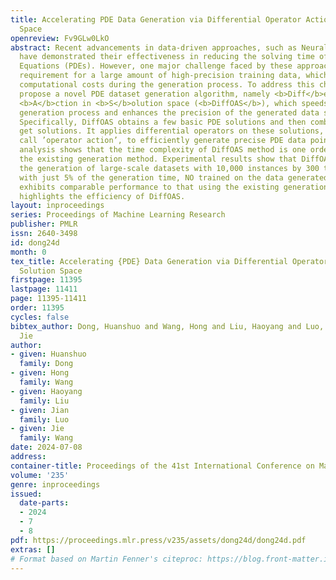 ```yaml
---
title: Accelerating PDE Data Generation via Differential Operator Action in Solution
  Space
openreview: Fv9GLw0LkO
abstract: Recent advancements in data-driven approaches, such as Neural Operator (NO),
  have demonstrated their effectiveness in reducing the solving time of Partial Differential
  Equations (PDEs). However, one major challenge faced by these approaches is the
  requirement for a large amount of high-precision training data, which needs significant
  computational costs during the generation process. To address this challenge, we
  propose a novel PDE dataset generation algorithm, namely <b>Diff</b>erential <b>O</b>perator
  <b>A</b>ction in <b>S</b>olution space (<b>DiffOAS</b>), which speeds up the data
  generation process and enhances the precision of the generated data simultaneously.
  Specifically, DiffOAS obtains a few basic PDE solutions and then combines them to
  get solutions. It applies differential operators on these solutions, a process we
  call ’operator action’, to efficiently generate precise PDE data points. Theoretical
  analysis shows that the time complexity of DiffOAS method is one order lower than
  the existing generation method. Experimental results show that DiffOAS accelerates
  the generation of large-scale datasets with 10,000 instances by 300 times. Even
  with just 5% of the generation time, NO trained on the data generated by DiffOAS
  exhibits comparable performance to that using the existing generation method, which
  highlights the efficiency of DiffOAS.
layout: inproceedings
series: Proceedings of Machine Learning Research
publisher: PMLR
issn: 2640-3498
id: dong24d
month: 0
tex_title: Accelerating {PDE} Data Generation via Differential Operator Action in
  Solution Space
firstpage: 11395
lastpage: 11411
page: 11395-11411
order: 11395
cycles: false
bibtex_author: Dong, Huanshuo and Wang, Hong and Liu, Haoyang and Luo, Jian and Wang,
  Jie
author:
- given: Huanshuo
  family: Dong
- given: Hong
  family: Wang
- given: Haoyang
  family: Liu
- given: Jian
  family: Luo
- given: Jie
  family: Wang
date: 2024-07-08
address:
container-title: Proceedings of the 41st International Conference on Machine Learning
volume: '235'
genre: inproceedings
issued:
  date-parts:
  - 2024
  - 7
  - 8
pdf: https://proceedings.mlr.press/v235/assets/dong24d/dong24d.pdf
extras: []
# Format based on Martin Fenner's citeproc: https://blog.front-matter.io/posts/citeproc-yaml-for-bibliographies/
---
```

